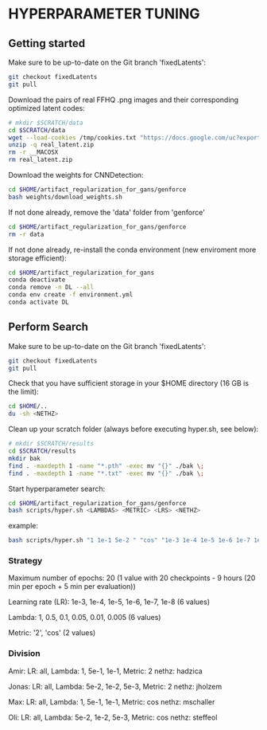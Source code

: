 # HYPERPARAMETER TUNING

## Getting started

Make sure to be up-to-date on the Git branch 'fixedLatents':
```bash
git checkout fixedLatents
git pull
```

Download the pairs of real FFHQ .png images and their corresponding optimized latent codes:
```bash
# mkdir $SCRATCH/data
cd $SCRATCH/data
wget --load-cookies /tmp/cookies.txt "https://docs.google.com/uc?export=download&confirm=$(wget --quiet --save-cookies /tmp/cookies.txt --keep-session-cookies --no-check-certificate 'https://docs.google.com/uc?export=download&id=1xuXvFYXcm01Z1OBcd8BhSeK7bEIwZk7-' -O- | sed -rn 's/.*confirm=([0-9A-Za-z_]+).*/\1\n/p')&id=1xuXvFYXcm01Z1OBcd8BhSeK7bEIwZk7-" -O real_latent.zip && rm -rf /tmp/cookies.txt
unzip -q real_latent.zip
rm -r __MACOSX
rm real_latent.zip
```

Download the weights for CNNDetection:
```bash
cd $HOME/artifact_regularization_for_gans/genforce
bash weights/download_weights.sh
```

If not done already, remove the 'data' folder from 'genforce'

```bash
cd $HOME/artifact_regularization_for_gans/genforce
rm -r data
```

If not done already, re-install the conda environment (new enviroment more storage efficient):
```bash
cd $HOME/artifact_regularization_for_gans
conda deactivate
conda remove -n DL --all
conda env create -f environment.yml
conda activate DL
```

## Perform Search

Make sure to be up-to-date on the Git branch 'fixedLatents':
```bash
git checkout fixedLatents
git pull
```

Check that you have sufficient storage in your $HOME directory (16 GB is the limit):
```bash
cd $HOME/..
du -sh <NETHZ>
```

Clean up your scratch folder (always before executing hyper.sh, see below):
```bash
# mkdir $SCRATCH/results
cd $SCRATCH/results
mkdir bak
find . -maxdepth 1 -name "*.pth" -exec mv "{}" ./bak \;
find . -maxdepth 1 -name "*.txt" -exec mv "{}" ./bak \;
```

Start hyperparameter search:
```bash
cd $HOME/artifact_regularization_for_gans/genforce
bash scripts/hyper.sh <LAMBDAS> <METRIC> <LRS> <NETHZ>
```
example:

```bash
bash scripts/hyper.sh "1 1e-1 5e-2 " "cos" "1e-3 1e-4 1e-5 1e-6 1e-7 1e-8" "mschaller"
```

### Strategy

Maximum number of epochs: 20                                                    (1 value with 20 checkpoints - 9 hours (20 min per epoch + 5 min per evaluation))

Learning rate (LR): 1e-3, 1e-4, 1e-5, 1e-6, 1e-7, 1e-8                          (6 values)

Lambda: 1, 0.5, 0.1, 0.05, 0.01, 0.005                                          (6 values)

Metric: '2', 'cos'                                                              (2 values)


### Division

Amir:   LR: all,    Lambda: 1, 5e-1, 1e-1,          Metric: 2   nethz: hadzica

Jonas:  LR: all,    Lambda: 5e-2, 1e-2, 5e-3,       Metric: 2   nethz: jholzem

Max:    LR: all,    Lambda: 1, 5e-1, 1e-1,          Metric: cos   nethz: mschaller

Oli:    LR: all,    Lambda: 5e-2, 1e-2, 5e-3,       Metric: cos   nethz: steffeol
